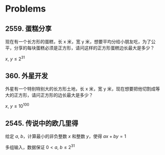# Problems

## 2559. 蛋糕分享

现在有一个长方形的蛋糕，长 x 米，宽 y 米，想要平均分给小朋友吃，为了公平，分享的每块蛋糕必须是正方形，请问这样的正方形蛋糕边长最大是多少？

$x,\ y\leq 2^{31}$

## 360. 外星开发

外星有一个特别特别大的长方形土地，长 x 米，宽 y 米，现在想要把他切割成等大的正方形，请问正方形的边长最大是多少？

$x,\ y\leq 10^{100}$

## 2545. 传说中的欧几里得

给定 $a,\ b$，计算最小的非负整数 $x$ 和整数 $y$，使得 $ax + by = 1$

多组输入，数据保证 $0 < a,\ b\leq 2^{31}$